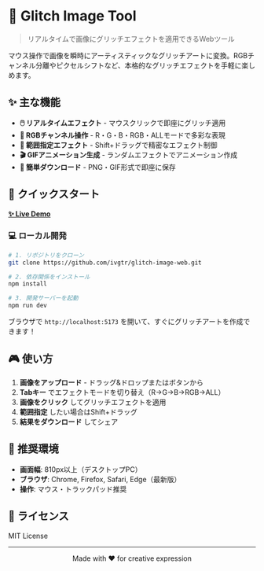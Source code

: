 # 🎨 Glitch Image Tool

> リアルタイムで画像にグリッチエフェクトを適用できるWebツール

マウス操作で画像を瞬時にアーティスティックなグリッチアートに変換。RGBチャンネル分離やピクセルシフトなど、本格的なグリッチエフェクトを手軽に楽しめます。

## ✨ 主な機能

- **🖱️ リアルタイムエフェクト** - マウスクリックで即座にグリッチ適用
- **🎯 RGBチャンネル操作** - R・G・B・RGB・ALLモードで多彩な表現
- **📏 範囲指定エフェクト** - Shift+ドラッグで精密なエフェクト制御
- **🎬 GIFアニメーション生成** - ランダムエフェクトでアニメーション作成
- **💾 簡単ダウンロード** - PNG・GIF形式で即座に保存

## 🚀 クイックスタート

**[✨ Live Demo](https://ivgtr.github.io/glitch-image-web/)**

### 💻 ローカル開発

```bash
# 1. リポジトリをクローン
git clone https://github.com/ivgtr/glitch-image-web.git

# 2. 依存関係をインストール
npm install

# 3. 開発サーバーを起動
npm run dev
```

ブラウザで `http://localhost:5173` を開いて、すぐにグリッチアートを作成できます！

## 🎮 使い方

1. **画像をアップロード** - ドラッグ&ドロップまたはボタンから
2. **Tabキー** でエフェクトモードを切り替え（R→G→B→RGB→ALL）
3. **画像をクリック** してグリッチエフェクトを適用
4. **範囲指定** したい場合はShift+ドラッグ
5. **結果をダウンロード** してシェア

## 🌟 推奨環境

- **画面幅**: 810px以上（デスクトップPC）
- **ブラウザ**: Chrome, Firefox, Safari, Edge（最新版）
- **操作**: マウス・トラックパッド推奨

## 📄 ライセンス

MIT License

---

<p align="center">
Made with ❤️ for creative expression
</p>
